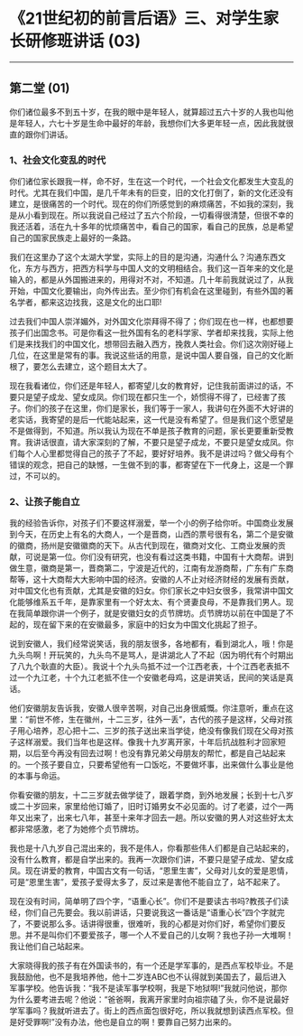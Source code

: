 # 《21世纪初的前言后语》三、对学生家长研修班讲话 (03)

------

## 第二堂 (01)

你们诸位最多不到五十岁，在我的眼中是年轻人，就算超过五六十岁的人我也叫他是年轻人，六七十岁是生命中最好的年龄，我想你们大多更年轻一点，因此我就很直的跟你们讲话。

### 1、社会文化变乱的时代

你们诸位家长跟我一样，命不好，生在这一个时代，一个社会文化都发生大变乱的时代。尤其在我们中国，是几千年未有的巨变，旧的文化打倒了，新的文化还没有建立，是很痛苦的一个时代。现在的你们所感觉到的麻烦痛苦，不如我的深刻，我是从小看到现在。所以我说自己经过了五六个阶段，一切看得很清楚，但很不幸的我还活着，活在九十多年的忧烦痛苦中，看自己的国家，看自己的民族，总是希望自己的国家民族走上最好的一条路。

我们在这里办了这个太湖大学堂，实际上的目的是沟通，沟通什么？沟通东西文化，东方与西方，把西方科学与中国人文的文明相结合。我们这一百年来的文化是输入的，都是从外国搬进来的，用得对不对，不知道。几十年前我就说过了，从我开始，中国文化要输出，向外传出去。至少你们有机会在这里碰到，有些外国的著名学者，都来这边找我，这是文化的出口耶!

过去我们中国人崇洋媚外，对外国文化崇拜得不得了；你们现在也一样，也都想要孩子们出国念书。可是你看这一批外国有名的老科学家、学者却来找我，实际上他们是来找我们的中国文化，想带回去融入西方，挽救人类社会。你们这次刚好碰上几位，在这里是常有的事。我说这些话的用意，是说中国人要自强，自己的文化断根了，要怎么去建立，这个题目太大了。

现在我看诸位，你们还是年轻人，都寄望儿女的教育好，记住我前面讲过的话，不要只是望子成龙、望女成凤。你们现在都只生一个，娇惯得不得了，已经害了孩子。你们的孩子在这里，你们是家长，我们等于一家人，我讲句在外面不大好讲的老实话，我寄望的是后一代能站起来，这一代是没有希望了。但是我们这个愿望是不是做得到，不知道。所以我认为现在不单是孩子教育的问题，家长更要重新受教育。我讲话很直，请大家深刻的了解，不要只是望子成龙，不要只是望女成凤。你们每个人心里都觉得自己的孩子了不起，要好好培养。我不是讲过吗？做父母有个错误的观念，把自己的缺憾，一生做不到的事，都寄望在下一代身上，这是一个罪过，不可以的。

### 2、让孩子能自立

我的经验告诉你，对孩子们不要这样溺爱，举一个小的例子给你听。中国商业发展到今天，在历史上有名的大商人，一个是晋商，山西的票号很有名，第二个是安徽的徽商，扬州是安徽徽商的天下。从古代到现在，徽商对文化、工商业发展的贡献，可说是第一位。你们没有研究，也没有看过这类书籍，中国有十大商帮。讲到做生意，徽商是第一，晋商第二，宁波是近代的，江南有龙游商帮，广东有广东商帮等，这十大商帮大大影响中国的经济。安徽的人不止对经济财经的发展有贡献，对中国文化也有贡献，尤其是安徽的妇女。你们家长之中妇女很多，我常讲中国文化能够维系五千年，是靠家里有一个好太太、有个贤妻良母，不是靠我们男人。现在我简单跟你讲一个例子，就是安徽妇女的贞节牌坊。贞节牌坊以前在中国是了不起的，现在留下来的在安徽最多，家庭中的妇女为中国文化挑起了担子。

说到安徽人，我们经常说笑话，我的朋友很多，各地都有，看到湖北人，哦！你是九头鸟啊！开玩笑的，九头鸟不是骂人，是讲湖北人了不起（因为明代有个时期出了八九个耿直的大臣）。我说十个九头鸟抵不过一个江西老表，十个江西老表抵不过一个九江老，十个九江老抵不住一个安徽老母鸡，这是讲笑话，民间的笑话是真话。

他们安徽朋友告诉我，安徽人很辛苦啊，对自己出身很威慨。你注意听，重点在这里：“前世不修，生在徽州，十二三岁，往外一丢”，古代的孩子是这样，父母对孩子用心培养，忍心把十二、三岁的孩子送出来当学徒，绝没有像我们现在父母对孩子这样溺爱。我们当年也是这样。像我十九岁离开家，十年后抗战胜利才回家短期，以后至今再没有回去过啊！也没有靠兄弟父母朋友的帮忙，都是自己站起来的。一个孩子要自立，只要希望他有一口饭吃，不要做坏事，出来做什么事业是他的本事与命运。

你看安徽的朋友，十二三岁就去做学徒了，跟着学商，到外地发展；长到十七八岁或二十岁回来，家里给他订婚了，旧时订婚男女不必见面的。讨了老婆，过个一两年又出来了，出来七八年，甚至十来年才回去一趟。所以安徽的男人对这些好太太都非常感激，老了为她修个贞节牌坊。

我也是十八九岁自己混出来的，我不是伟人，你看那些伟人们都是自己站起来的，没有什么教育，都是自学出来的。我再一次跟你们讲，不要只是望子成龙、望女成凤。现在讲爱的教育，中国古文有一句话，“恩里生害”，父母对儿女的爱是恩情，可是“恩里生害”，爱孩子爱得太多了，反过来是害他不能自立了，站不起来了。

现在没有时间，简单明了四个字，“语重心长”。你们不是要读古书吗?教孩子们读经，你们自己先要会。我以前讲话，只要说我这一番话是“语重心长”四个字就完了，不要说那么多。话讲得很重，很难听，我的心都是对你们好，希望你们要反思。并不是叫你们不要爱孩子，哪一个人不爱自己的儿女啊？我也子孙一大堆啊！我让他们自己站起来。

大家晓得我的孩子有在外国读书的，有一个还是学军事的，是西点军校毕业。不是我鼓励他，也不是我培养他，他十二岁连ABC也不认得就到美国去了，最后进入军事学校。他告诉我：“我不是读军事学校啊，我是下地狱啊!”我就问他说，那你为什么要考进去呢？他说：“爸爸啊，我离开家里时向祖宗磕了头，你不是说最好学军事吗？我就听进去了。街上的西点面包很好吃，所以我就想到读西点军校。但是好受罪啊!”没有办法，他也是自立的啊！要靠自己努力出来的。

